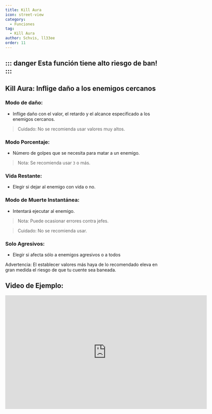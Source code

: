 ```yaml
---
title: Kill Aura
icon: street-view
category:
  - Funciones
tag:
  - Kill Aura
author: Schvis, ll33ee
order: 11
---
```


::: danger Esta función tiene alto riesgo de ban!
:::
---
## Kill Aura: Inflige daño a los enemigos cercanos
### Modo de daño:
- Inflige daño con el valor, el retardo y el alcance especificado a los enemigos cercanos.
> Cuidado: No se recomienda usar valores muy altos.
### Modo Porcentaje:
- Número de golpes que se necesita para matar a un enemigo.
> Nota: Se recomienda usar `3` o más.
### Vida Restante:
- Elegir si dejar al enemigo con vida o no.
### Modo de Muerte Instantánea:
- Intentará ejecutar al enemigo.
> Nota: Puede ocasionar errores contra jefes.

> Cuidado: No se recomienda usar.
### Solo Agresivos:
- Elegir si afecta sólo a enemigos agresivos o a todos

Advertencia: El establecer valores más haya de lo recomendado eleva en gran medida el riesgo de que tu cuente sea baneada.

## Video de Ejemplo:

<div class="iframe-container"><iframe width="640" height="360" src="https://www.youtube.com/embed/NiAh00VBy-w?list=PL5eI1Tb64p56g27qfYk7VuFTz4FK6YrKa" title="Korepi - Kill Aura" frameborder="0" allow="accelerometer; autoplay; clipboard-write; encrypted-media; gyroscope; picture-in-picture; web-share" allowfullscreen></iframe></div>




